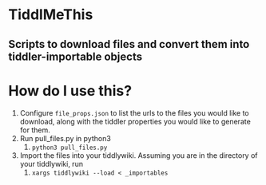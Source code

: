 TiddlMeThis
====================

Scripts to download files and convert them into tiddler-importable objects
--------------------

# How do I use this?
1. Configure `file_props.json` to list the urls to the files you would like to
download, along with the tiddler properties you would like to generate for them.
1. Run pull_files.py in python3
    1. `python3 pull_files.py`
1. Import the files into your tiddlywiki. Assuming you are in the directory of
your tiddlywiki, run
    1. `xargs tiddlywiki --load < _importables`

